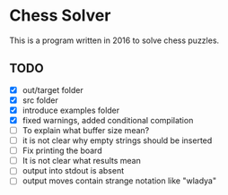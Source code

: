 # Chess Solver

This is a program written in 2016 
to solve chess puzzles.

## TODO

- [x] out/target folder
- [x] src folder
- [x] introduce examples folder
- [x] fixed warnings, added conditional compilation
- [ ] To explain what buffer size mean?
- [ ] it is not clear why empty strings should be inserted
- [ ] Fix printing the board
- [ ] It is not clear what results mean
- [ ] output into stdout is absent
- [ ] output moves contain strange notation like "wladya"